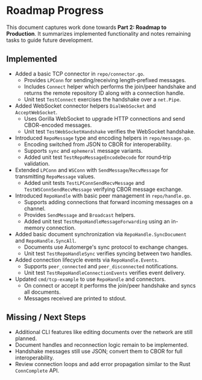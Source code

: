# Roadmap Progress

This document captures work done towards **Part 2: Roadmap to Production**.
It summarizes implemented functionality and notes remaining tasks to guide
future development.

## Implemented

- Added a basic TCP connector in `repo/connector.go`.
  - Provides `LPConn` for sending/receiving length‑prefixed messages.
  - Includes `Connect` helper which performs the join/peer handshake and
    returns the remote repository ID along with a connection handle.
  - Unit test `TestConnect` exercises the handshake over a `net.Pipe`.
- Added WebSocket connector helpers `DialWebSocket` and `AcceptWebSocket`.
  - Uses Gorilla WebSocket to upgrade HTTP connections and send CBOR-encoded messages.
  - Unit test `TestWebSocketHandshake` verifies the WebSocket handshake.
- Introduced `RepoMessage` type and encoding helpers in `repo/message.go`.
  - Encoding switched from JSON to CBOR for interoperability.
  - Supports `sync` and `ephemeral` message variants.
  - Added unit test `TestRepoMessageEncodeDecode` for round‑trip validation.
- Extended `LPConn` and `WSConn` with `SendMessage`/`RecvMessage` for
  transmitting `RepoMessage` values.
  - Added unit tests `TestLPConnSendRecvMessage` and `TestWSConnSendRecvMessage`
    verifying CBOR message exchange.
- Introduced `RepoHandle` with basic peer management in `repo/handle.go`.
  - Supports adding connections that forward incoming messages on a channel.
  - Provides `SendMessage` and `Broadcast` helpers.
  - Added unit test `TestRepoHandleMessageForwarding` using an in-memory connection.
- Added basic document synchronization via `RepoHandle.SyncDocument` and
  `RepoHandle.SyncAll`.
  - Documents use Automerge's sync protocol to exchange changes.
  - Unit test `TestRepoHandleSync` verifies syncing between two handles.
- Added connection lifecycle events via `RepoHandle.Events`.
  - Supports `peer_connected` and `peer_disconnected` notifications.
  - Unit test `TestRepoHandleConnectionEvents` verifies event delivery.
- Updated `cmd/tcp-example` to use `RepoHandle` and connectors.
  - On connect or accept it performs the join/peer handshake and syncs all
    documents.
  - Messages received are printed to stdout.

## Missing / Next Steps
- Additional CLI features like editing documents over the network are still planned.
- Document handles and reconnection logic remain to be implemented.
- Handshake messages still use JSON; convert them to CBOR for full interoperability.
- Review connection loops and add error propagation similar to the Rust `ConnComplete` API.
